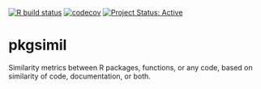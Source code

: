 <!-- badges: start -->

[![R build
status](https://github.com/ropensci-review-tools/pkgsimil/workflows/R-CMD-check/badge.svg)](https://github.com/ropensci-review-tools/pkgsimil/actions?query=workflow%3AR-CMD-check)
[![codecov](https://codecov.io/gh/ropensci-review-tools/pkgsimil/branch/main/graph/badge.svg)](https://app.codecov.io/gh/ropensci-review-tools/pkgsimil)
[![Project Status:
Active](https://www.repostatus.org/badges/latest/active.svg)](https://www.repostatus.org/#active)
<!-- badges: end -->

# pkgsimil

Similarity metrics between R packages, functions, or any code, based on
similarity of code, documentation, or both.
